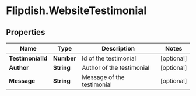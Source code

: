 # Flipdish.WebsiteTestimonial

## Properties

Name | Type | Description | Notes
------------ | ------------- | ------------- | -------------
**TestimonialId** | **Number** | Id of the testimonial | [optional] 
**Author** | **String** | Author of the testimonial | [optional] 
**Message** | **String** | Message of the testimonial | [optional] 


